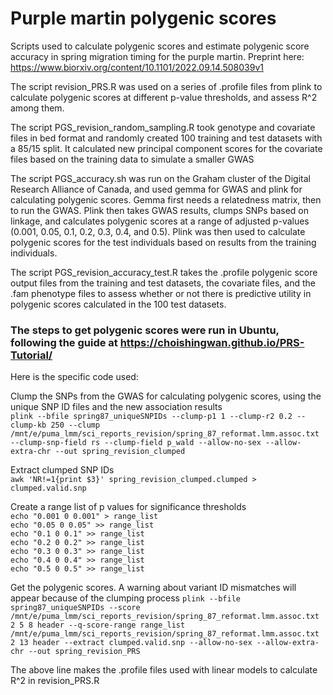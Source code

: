 # Purple martin polygenic scores
Scripts used to calculate polygenic scores and estimate polygenic score accuracy in spring migration timing for the purple martin. Preprint here: https://www.biorxiv.org/content/10.1101/2022.09.14.508039v1

The script revision_PRS.R was used on a series of .profile files from plink to calculate polygenic scores at different p-value thresholds, and assess R^2 among them. 

The script PGS_revision_random_sampling.R took genotype and covariate files in bed format and randomly created 100 training and test datasets with a 85/15 split. It calculated new principal component scores for the covariate files based on the training data to simulate a smaller GWAS

The script PGS_accuracy.sh was run on the Graham cluster of the Digital Research Alliance of Canada, and used gemma for GWAS and plink for calculating polygenic scores. Gemma first needs a relatedness matrix, then to run the GWAS. Plink then takes GWAS results, clumps SNPs based on linkage, and calculates polygenic scores at a range of adjusted p-values (0.001, 0.05, 0.1, 0.2, 0.3, 0.4, and 0.5). Plink was then used to calculate polygenic scores for the test individuals based on results from the training individuals.

The script PGS_revision_accuracy_test.R takes the .profile polygenic score output files from the training and test datasets, the covariate files, and the .fam phenotype files to assess whether or not there is predictive utility in polygenic scores calculated in the 100 test datasets. 

### The steps to get polygenic scores were run in Ubuntu, following the guide at https://choishingwan.github.io/PRS-Tutorial/  
Here is the specific code used:  

Clump the SNPs from the GWAS for calculating polygenic scores, using the unique SNP ID files and the new association results  
`plink --bfile spring87_uniqueSNPIDs --clump-p1 1 --clump-r2 0.2 --clump-kb 250 --clump /mnt/e/puma_lmm/sci_reports_revision/spring_87_reformat.lmm.assoc.txt --clump-snp-field rs --clump-field p_wald --allow-no-sex --allow-extra-chr --out spring_revision_clumped`

Extract clumped SNP IDs  
`awk 'NR!=1{print $3}' spring_revision_clumped.clumped > clumped.valid.snp`

Create a range list of p values for significance thresholds  
`echo "0.001 0 0.001" > range_list`  
`echo "0.05 0 0.05" >> range_list`  
`echo "0.1 0 0.1" >> range_list`  
`echo "0.2 0 0.2" >> range_list`  
`echo "0.3 0 0.3" >> range_list`  
`echo "0.4 0 0.4" >> range_list`  
`echo "0.5 0 0.5" >> range_list`  

Get the polygenic scores. A warning about variant ID mismatches will appear because of the clumping process
`plink --bfile spring87_uniqueSNPIDs --score /mnt/e/puma_lmm/sci_reports_revision/spring_87_reformat.lmm.assoc.txt 2 5 8 header --q-score-range range_list /mnt/e/puma_lmm/sci_reports_revision/spring_87_reformat.lmm.assoc.txt 2 13 header --extract clumped.valid.snp --allow-no-sex --allow-extra-chr --out spring_revision_PRS`  

The above line makes the .profile files used with linear models to calculate R^2 in revision_PRS.R
